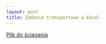 ```yaml
---
layout: post
title: Zadanie transportowe w Excel 
---
```


[Plik do ściągania](https://www.dropbox.com/scl/fi/v5etyew6ihnwge2lfyjlt/ZT_solver_cw.xls?rlkey=naxhmq9mfqtg0ujveeeqabtoa&dl=0)


